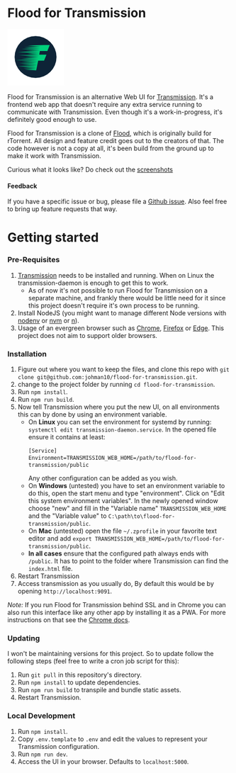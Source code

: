 # Flood for Transmission

![Flood logo](flood.png)

Flood for Transmission is an alternative Web UI for [Transmission](https://transmissionbt.com/). It's a frontend web app that doesn't require any extra service running to communicate with Transmission. Even though it's a work-in-progress, it's definitely good enough to use.

Flood for Transmission is a clone of [Flood](https://github.com/Flood-UI/flood), which is originally build for rTorrent. All design and feature credit goes out to the creators of that. The code however is not a copy at all, it's been build from the ground up to make it work with Transmission.

Curious what it looks like? Do check out the [screenshots](screenshots#readme)

#### Feedback

If you have a specific issue or bug, please file a [Github issue](https://github.com/johman10/flood-for-transmission/issues/new). Also feel free to bring up feature requests that way.

# Getting started

### Pre-Requisites

1. [Transmission](https://transmissionbt.com/) needs to be installed and running. When on Linux the transmission-daemon is enough to get this to work.
    * As of now it's not possible to run Flood for Transmission on a separate machine, and frankly there would be little need for it since this project doesn't require it's own process to be running.
1. Install NodeJS (you might want to manage different Node versions with [nodenv](https://github.com/nodenv/nodenv) or [nvm](https://github.com/creationix/nvm) or [n](https://github.com/tj/n)).
1. Usage of an evergreen browser such as [Chrome](https://www.google.com/chrome/), [Firefox](https://www.mozilla.org/en-US/firefox/new/) or [Edge](https://www.microsoft.com/en-us/edge). This project does not aim to support older browsers.

### Installation

1. Figure out where you want to keep the files, and clone this repo with `git clone git@github.com:johman10/flood-for-transmission.git`.
1. change to the project folder by running `cd flood-for-transmission`.
1. Run `npm install`.
1. Run `npm run build`.
1. Now tell Transmission where you put the new UI, on all environments this can by done by using an environment variable.
    * On **Linux** you can set the environment for systemd by running: `systemctl edit transmission-daemon.service`. In the opened file ensure it contains at least:
        ```
        [Service]
        Environment=TRANSMISSION_WEB_HOME=/path/to/flood-for-transmission/public
        ```
        Any other configuration can be added as you wish.
    * On **Windows** (untested) you have to set an environment variable to do this, open the start menu and type "environment". Click on "Edit this system environment variables". In the newly opened window choose "new" and fill in the "Variable name" `TRANSMISSION_WEB_HOME` and the "Variable value" to `C:\path\to\flood-for-transmission/public`.
    * On **Mac** (untested) open the file `~/.zprofile` in your favorite text editor and add `export TRANSMISSION_WEB_HOME=/path/to/flood-for-transmission/public`.
    * **In all cases** ensure that the configured path always ends with `/public`. It has to point to the folder where Transmission can find the `index.html` file.
1. Restart Transmission
1. Access transmission as you usually do, By default this would be by opening `http://localhost:9091`.

_Note:_ If you run Flood for Transmission behind SSL and in Chrome you can also run this interface like any other app by installing it as a PWA. For more instructions on that see the [Chrome docs](https://support.google.com/chrome/answer/9658361).

### Updating

I won't be maintaining versions for this project. So to update follow the following steps (feel free to write a cron job script for this):

1. Run `git pull` in this repository's directory.
1. Run `npm install` to update dependencies.
1. Run `npm run build` to transpile and bundle static assets.
1. Restart Transmission.

### Local Development

1. Run `npm install`.
1. Copy `.env.template` to `.env` and edit the values to represent your Transmission configuration.
1. Run `npm run dev`.
1. Access the UI in your browser. Defaults to `localhost:5000`.
